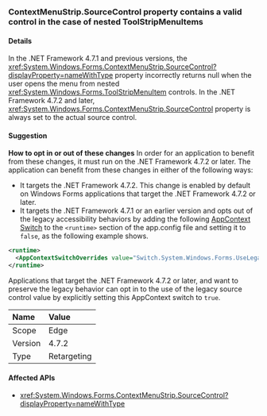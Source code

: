 ### ContextMenuStrip.SourceControl property contains a valid control in the case of nested ToolStripMenuItems

#### Details

In the .NET Framework 4.7.1 and previous versions, the <xref:System.Windows.Forms.ContextMenuStrip.SourceControl?displayProperty=nameWithType> property incorrectly returns null when the user opens the menu from nested <xref:System.Windows.Forms.ToolStripMenuItem> controls. In the .NET Framework 4.7.2 and later, <xref:System.Windows.Forms.ContextMenuStrip.SourceControl> property is always set to the actual source control.

#### Suggestion

**How to opt in or out of these changes**
In order for an application to benefit from these changes, it must run on the .NET Framework 4.7.2 or later. The application can benefit from these changes in either of the following ways:

- It targets the .NET Framework 4.7.2. This change is enabled by default on Windows Forms applications that target the .NET Framework 4.7.2 or later.
- It targets the .NET Framework 4.7.1 or an earlier version and opts out of the legacy accessibility behaviors by adding the following [AppContext Switch](https://docs.microsoft.com/dotnet/framework/configure-apps/file-schema/runtime/appcontextswitchoverrides-element) to the `<runtime>` section of the app.config file and setting it to `false`, as the following example shows.

```xml
<runtime>
  <AppContextSwitchOverrides value="Switch.System.Windows.Forms.UseLegacyContextMenuStripSourceControlValue=false"/>
</runtime>
```

Applications that target the .NET Framework 4.7.2 or later, and want to preserve the legacy behavior can opt in to the use of the legacy source control value by explicitly setting this AppContext switch to `true`.

| Name    | Value       |
|:--------|:------------|
| Scope   | Edge        |
| Version | 4.7.2       |
| Type    | Retargeting |

#### Affected APIs

- <xref:System.Windows.Forms.ContextMenuStrip.SourceControl?displayProperty=nameWithType>
